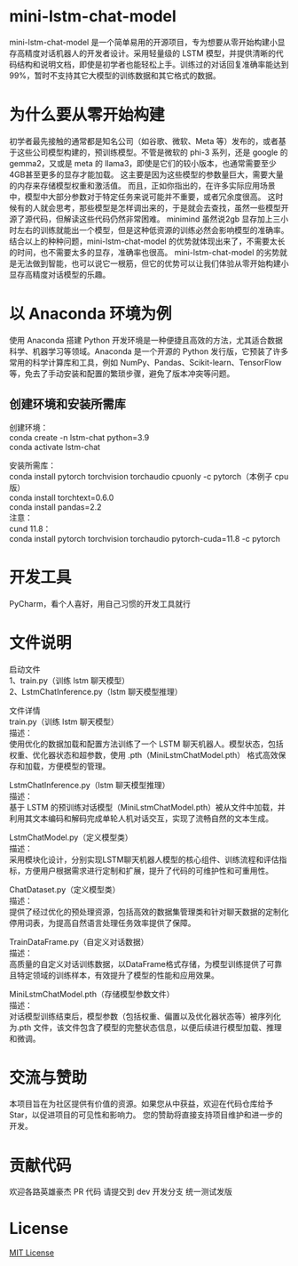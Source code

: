 # mini-lstm-chat-model
mini-lstm-chat-model 是一个简单易用的开源项目，专为想要从零开始构建小显存高精度对话机器人的开发者设计。采用轻量级的 LSTM 模型，并提供清晰的代码结构和说明文档，即使是初学者也能轻松上手。训练过的对话回复准确率能达到99%，暂时不支持其它大模型的训练数据和其它格式的数据。

# 为什么要从零开始构建
初学者最先接触的通常都是知名公司（如谷歌、微软、Meta 等）发布的，或者基于这些公司模型构建的，预训练模型。不管是微软的 phi-3 系列，还是 google 的 gemma2，又或是 meta 的 llama3，即使是它们的较小版本，也通常需要至少4GB甚至更多的显存才能加载。 这主要是因为这些模型的参数量巨大，需要大量的内存来存储模型权重和激活值。 而且，正如你指出的，在许多实际应用场景中，模型中大部分参数对于特定任务来说可能并不重要，或者冗余度很高。
这时候有的人就会思考，那些模型是怎样调出来的，于是就会去查找，虽然一些模型开源了源代码，但解读这些代码仍然非常困难。
minimind 虽然说2gb 显存加上三小时左右的训练就能出一个模型，但是这种低资源的训练必然会影响模型的准确率。
结合以上的种种问题，mini-lstm-chat-model 的优势就体现出来了，不需要太长的时间，也不需要太多的显存，准确率也很高。
mini-lstm-chat-model 的劣势就是无法做到智能，也可以说它一根筋，但它的优势可以让我们体验从零开始构建小显存高精度对话模型的乐趣。

# 以 Anaconda 环境为例
使用 Anaconda 搭建 Python 开发环境是一种便捷且高效的方法，尤其适合数据科学、机器学习等领域。Anaconda 是一个开源的 Python 发行版，它预装了许多常用的科学计算库和工具，例如 NumPy、Pandas、Scikit-learn、TensorFlow 等，免去了手动安装和配置的繁琐步骤，避免了版本冲突等问题。

## 创建环境和安装所需库
创建环境：  
conda create -n lstm-chat python=3.9  
conda activate lstm-chat  

安装所需库：  
conda install pytorch torchvision torchaudio cpuonly -c pytorch（本例子 cpu 版）  
conda install torchtext=0.6.0  
conda install pandas=2.2  
注意：  
cund 11.8：  
conda install pytorch torchvision torchaudio pytorch-cuda=11.8 -c pytorch

# 开发工具
PyCharm，看个人喜好，用自己习惯的开发工具就行

# 文件说明
启动文件  
1、train.py（训练 lstm 聊天模型）  
2、LstmChatInference.py（lstm 聊天模型推理）  

文件详情  
train.py（训练 lstm 聊天模型）  
描述：  
使用优化的数据加载和配置方法训练了一个 LSTM 聊天机器人。模型状态，包括权重、优化器状态和超参数，使用 .pth（MiniLstmChatModel.pth） 格式高效保存和加载，方便模型的管理。

LstmChatInference.py（lstm 聊天模型推理）   
描述：  
基于 LSTM 的预训练对话模型（MiniLstmChatModel.pth）被从文件中加载，并利用其文本编码和解码完成单轮人机对话交互，实现了流畅自然的文本生成。

LstmChatModel.py（定义模型类）  
描述：  
采用模块化设计，分别实现LSTM聊天机器人模型的核心组件、训练流程和评估指标，方便用户根据需求进行定制和扩展，提升了代码的可维护性和可重用性。

ChatDataset.py（定义模型类）  
描述：  
提供了经过优化的预处理资源，包括高效的数据集管理类和针对聊天数据的定制化停用词表，为提高自然语言处理任务效率提供了保障。

TrainDataFrame.py（自定义对话数据）  
描述：  
高质量的自定义对话训练数据，以DataFrame格式存储，为模型训练提供了可靠且特定领域的训练样本，有效提升了模型的性能和应用效果。

MiniLstmChatModel.pth（存储模型参数文件）  
描述：  
对话模型训练结束后，模型参数（包括权重、偏置以及优化器状态等）被序列化为.pth 文件，该文件包含了模型的完整状态信息，以便后续进行模型加载、推理和微调。

# 交流与赞助
本项目旨在为社区提供有价值的资源。如果您从中获益，欢迎在代码仓库给予 Star，以促进项目的可见性和影响力。 您的赞助将直接支持项目维护和进一步的开发。

# 贡献代码
欢迎各路英雄豪杰 PR 代码 请提交到 dev 开发分支 统一测试发版

# License
[MIT License](LICENSE)